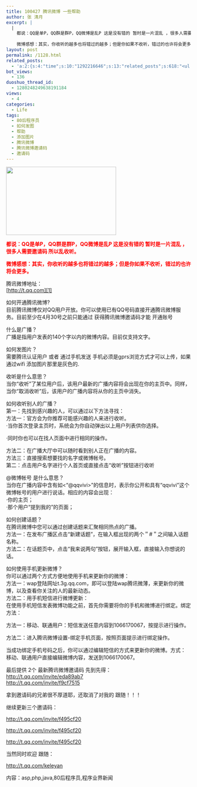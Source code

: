 ```yaml
---
title: 100427 腾讯微博 一些帮助
author: 张 清月
excerpt: |
  |
    都说：QQ是单P，QQ群是群P，QQ微博是乱P 这是没有错的 暂时是一片混乱 ，很多人需要邀请码 所以乱收听。
    
    微博感想：其实，你收听的越多也将错过的越多；但是你如果不收听，错过的也许将会更多。
layout: post
permalink: /1128.html
related_posts:
  - 'a:2:{s:4:"time";s:10:"1292216646";s:13:"related_posts";s:618:"<ul class="related_post"><li><a href="http://blog.80aj.com/2010/04/13/100413-%e8%85%be%e8%ae%af%e5%be%ae%e5%8d%9a/" title="100413 腾讯微博  ">100413 腾讯微博  </a></li><li><a href="http://blog.80aj.com/2010/04/24/100424-%e5%a4%b1%e6%84%8f%e7%94%b7%e5%a5%b3/" title="100424 失意男女">100424 失意男女</a></li><li><a href="http://blog.80aj.com/2010/04/02/100402-%e6%9c%89%e4%ba%9b%e8%ae%b0%e5%bf%86%e6%88%96%e8%ae%b8%e8%b0%b7%e6%ad%8c%e4%bc%9a%e5%b8%ae%e4%bd%a0%e4%bf%9d%e5%ad%98/" title="100402  有些记忆或许谷歌会帮你保存">100402  有些记忆或许谷歌会帮你保存</a></li></ul>";}'
bot_views:
  - 136
duoshuo_thread_id:
  - 1280248249638191184
views:
  - 4
categories:
  - Life
tags:
  - 80后程序员
  - 如何发图
  - 帮助
  - 添加图片
  - 腾讯微博
  - 腾讯微博邀请码
  - 邀请码
---
```

<img title="wb" src="http://www.80aj.com/wp-content/uploads/2010/04/wb-300x186.jpg" alt="" width="300" height="186" />

<span style="color: #ff0000;"><strong>都说：QQ是单P，QQ群是群P，QQ微博是乱P 这是没有错的 暂时是一片混乱 ，很多人需要邀请码 所以乱收听。</strong></span>

<span style="color: #ff0000;"><strong>微博感想：其实，你收听的越多也将错过的越多；但是你如果不收听，错过的也许将会更多。</strong></span>

腾讯微博地址：  
[http://t.qq.com][1]

如何开通腾讯微博?  
目前腾讯微博仅对QQ用户开放。你可以使用已有QQ号码直接开通腾讯微博服务。目前至少在4月30号之前只能通过 获得腾讯微博邀请码才能 开通账号

什么是广播？  
广播是指用户发表的140个字以内的微博内容。目前仅支持文字。

如何发图片？  
需要腾讯认证用户 或者 通过手机发送 手机必须是gprs浏览方式才可以上传，如果通过wifi 添加图片那里是灰色的.

收听是什么意思？  
当你“收听”了某位用户后，该用户最新的广播内容将会出现在你的主页中。同样，当你“取消收听”后，该用户的广播内容将从你的主页中消失。

如何收听别人的广播？  
第一：先找到感兴趣的人，可以通过以下方法寻找：  
方法一：官方会为你推荐可能感兴趣的人来进行收听。  
·当你首次登录主页时，系统会为你自动弹出以上用户列表供你选择。

·同时你也可以在找人页面中进行相同的操作。

方法二：在广播大厅中可以随时看到别人正在广播的内容。  
方法三：直接搜索想要找的名字或微博帐号。  
第二：点击用户名字进行个人首页或直接点击“收听”按钮进行收听

@微博帐号 是什么意思？  
当你在广播内容中含有如<“@qqvivi>”的信息时，表示你公开和具有“qqvivi”这个微博帐号的用户进行说话。相应的内容会出现：  
·你的主页；  
·那个用户“提到我的”的页面；

如何创建话题？  
在腾讯微博中您可以通过创建话题来汇聚相同热点的广播。  
方法一：在发布广播区点击“新建话题”，在输入框出现的两个＂#＂之间输入话题名称。  
方法二：在话题页中，点击“我来说两句”按钮，展开输入框，直接输入你想说的话。

如何使用手机更新微博？  
你可以通过两个方式方便地使用手机来更新你的微博：  
方法一：wap登陆网址t.3g.qq.com，即可以登陆wap腾讯微薄，来更新你的微博，以及查看你关注的人的最新动态。  
方法二：用手机短信进行微博更新：  
在使用手机短信发表微博功能之前，首先你需要将你的手机和微博进行绑定。绑定方法：

方法一：移动、联通用户：短信发送任意内容到1066170067，按提示进行操作。

方法二：进入腾讯微博设置-绑定手机页面，按照页面提示进行绑定操作。

当成功绑定手机号码之后，你可以通过编辑短信的方式来更新你的微博。方式：  
移动、联通用户直接编辑微博内容，发送到1066170067。

最后提供 2个 最新腾讯微博邀请码 先到先得：  
<http://t.qq.com/invite/eda89ab7>  
<http://t.qq.com/invite/f9cf7515>

拿到邀请码的兄弟很不厚道耶，还取消了对我的 跟随！！！

继续更新三个邀请码：

http://t.qq.com/invite/f495cf20

http://t.qq.com/invite/f495cf20

http://t.qq.com/invite/f495cf20

当然同时欢迎 跟随：

<http://t.qq.com/keleyan>

内容：asp,php,java,80后程序员,程序业界新闻

 [1]: http://t.qq.com/